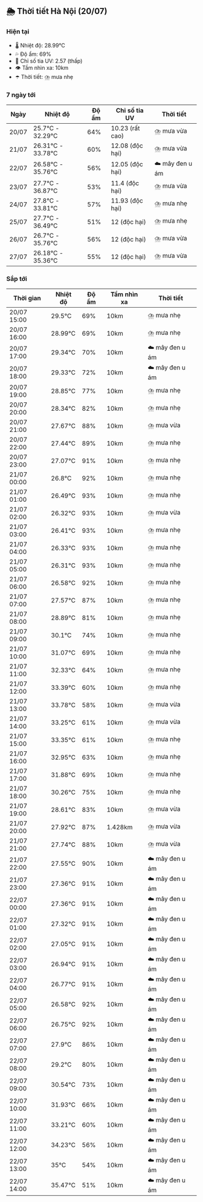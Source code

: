 ## 🌦️ Thời tiết Hà Nội (20/07)

### Hiện tại

- 🌡️ Nhiệt độ: 28.99℃
- 💦 Độ ẩm: 69%
- 🌟 Chỉ số tia UV: 2.57 (thấp)
- 👁️ Tầm nhìn xa: 10km
- ☂️ Thời tiết: ⛈️ mưa nhẹ

### 7 ngày tới

| Ngày | Nhiệt độ | Độ ẩm | Chỉ số tia UV | Thời tiết |
| --- | --- | --- | --- | --- |
| 20/07 | 25.7℃ - 32.29℃ | 64% | 10.23 (rất cao) | ⛈️ mưa vừa |
| 21/07 | 26.31℃ - 33.78℃ | 60% | 12.08 (độc hại) | ⛈️ mưa vừa |
| 22/07 | 26.58℃ - 35.76℃ | 56% | 12.05 (độc hại) | ☁️ mây đen u ám |
| 23/07 | 27.7℃ - 36.87℃ | 53% | 11.4 (độc hại) | ⛈️ mưa vừa |
| 24/07 | 27.8℃ - 33.81℃ | 57% | 11.93 (độc hại) | ⛈️ mưa nhẹ |
| 25/07 | 27.7℃ - 36.49℃ | 51% | 12 (độc hại) | ⛈️ mưa nhẹ |
| 26/07 | 26.7℃ - 35.76℃ | 56% | 12 (độc hại) | ⛈️ mưa vừa |
| 27/07 | 26.18℃ - 35.36℃ | 55% | 12 (độc hại) | ⛈️ mưa vừa |

### Sắp tới

| Thời gian | Nhiệt độ | Độ ẩm | Tầm nhìn xa | Thời tiết |
| --- | --- | --- | --- | --- |
| 20/07 15:00 | 29.5℃ | 69% | 10km | ⛈️ mưa nhẹ |
| 20/07 16:00 | 28.99℃ | 69% | 10km | ⛈️ mưa nhẹ |
| 20/07 17:00 | 29.34℃ | 70% | 10km | ☁️ mây đen u ám |
| 20/07 18:00 | 29.33℃ | 72% | 10km | ☁️ mây đen u ám |
| 20/07 19:00 | 28.85℃ | 77% | 10km | ⛈️ mưa nhẹ |
| 20/07 20:00 | 28.34℃ | 82% | 10km | ⛈️ mưa nhẹ |
| 20/07 21:00 | 27.67℃ | 88% | 10km | ⛈️ mưa vừa |
| 20/07 22:00 | 27.44℃ | 89% | 10km | ⛈️ mưa nhẹ |
| 20/07 23:00 | 27.07℃ | 91% | 10km | ⛈️ mưa nhẹ |
| 21/07 00:00 | 26.8℃ | 92% | 10km | ⛈️ mưa nhẹ |
| 21/07 01:00 | 26.49℃ | 93% | 10km | ⛈️ mưa nhẹ |
| 21/07 02:00 | 26.32℃ | 93% | 10km | ⛈️ mưa vừa |
| 21/07 03:00 | 26.41℃ | 93% | 10km | ⛈️ mưa nhẹ |
| 21/07 04:00 | 26.33℃ | 93% | 10km | ⛈️ mưa nhẹ |
| 21/07 05:00 | 26.31℃ | 93% | 10km | ⛈️ mưa nhẹ |
| 21/07 06:00 | 26.58℃ | 92% | 10km | ⛈️ mưa nhẹ |
| 21/07 07:00 | 27.57℃ | 87% | 10km | ⛈️ mưa nhẹ |
| 21/07 08:00 | 28.89℃ | 81% | 10km | ⛈️ mưa nhẹ |
| 21/07 09:00 | 30.1℃ | 74% | 10km | ⛈️ mưa nhẹ |
| 21/07 10:00 | 31.07℃ | 69% | 10km | ⛈️ mưa nhẹ |
| 21/07 11:00 | 32.33℃ | 64% | 10km | ⛈️ mưa nhẹ |
| 21/07 12:00 | 33.39℃ | 60% | 10km | ⛈️ mưa nhẹ |
| 21/07 13:00 | 33.78℃ | 58% | 10km | ⛈️ mưa vừa |
| 21/07 14:00 | 33.25℃ | 61% | 10km | ⛈️ mưa vừa |
| 21/07 15:00 | 33.35℃ | 61% | 10km | ⛈️ mưa nhẹ |
| 21/07 16:00 | 32.95℃ | 63% | 10km | ⛈️ mưa nhẹ |
| 21/07 17:00 | 31.88℃ | 69% | 10km | ⛈️ mưa nhẹ |
| 21/07 18:00 | 30.26℃ | 75% | 10km | ⛈️ mưa nhẹ |
| 21/07 19:00 | 28.61℃ | 83% | 10km | ⛈️ mưa vừa |
| 21/07 20:00 | 27.92℃ | 87% | 1.428km | ⛈️ mưa vừa |
| 21/07 21:00 | 27.74℃ | 88% | 10km | ⛈️ mưa vừa |
| 21/07 22:00 | 27.55℃ | 90% | 10km | ☁️ mây đen u ám |
| 21/07 23:00 | 27.36℃ | 91% | 10km | ☁️ mây đen u ám |
| 22/07 00:00 | 27.36℃ | 91% | 10km | ☁️ mây đen u ám |
| 22/07 01:00 | 27.32℃ | 91% | 10km | ☁️ mây đen u ám |
| 22/07 02:00 | 27.05℃ | 91% | 10km | ☁️ mây đen u ám |
| 22/07 03:00 | 26.94℃ | 91% | 10km | ☁️ mây đen u ám |
| 22/07 04:00 | 26.77℃ | 91% | 10km | ☁️ mây đen u ám |
| 22/07 05:00 | 26.58℃ | 92% | 10km | ☁️ mây đen u ám |
| 22/07 06:00 | 26.75℃ | 92% | 10km | ☁️ mây đen u ám |
| 22/07 07:00 | 27.9℃ | 86% | 10km | ☁️ mây đen u ám |
| 22/07 08:00 | 29.2℃ | 80% | 10km | ☁️ mây đen u ám |
| 22/07 09:00 | 30.54℃ | 73% | 10km | ☁️ mây đen u ám |
| 22/07 10:00 | 31.93℃ | 66% | 10km | ☁️ mây đen u ám |
| 22/07 11:00 | 33.21℃ | 60% | 10km | ☁️ mây đen u ám |
| 22/07 12:00 | 34.23℃ | 56% | 10km | ☁️ mây đen u ám |
| 22/07 13:00 | 35℃ | 54% | 10km | ☁️ mây đen u ám |
| 22/07 14:00 | 35.47℃ | 51% | 10km | ☁️ mây đen u ám |
